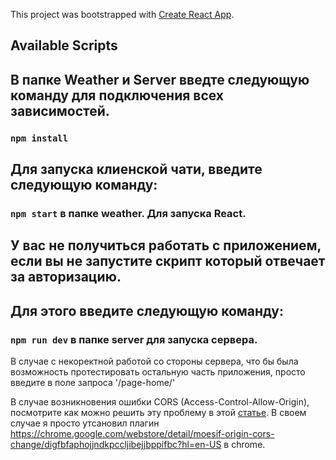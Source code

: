 This project was bootstrapped with [Create React App](https://github.com/facebook/create-react-app).

## Available Scripts


## В папке Weather и Server введте следующую команду для подключения всех зависимостей.
### `npm install`

## Для запуска клиенской чати, введите следующую команду:
### `npm start` в папке weather. Для запуска React.

## У вас не получиться работать с приложением, если вы не запустите скрипт который отвечает за авторизацию.
## Для этого введите следующую команду:
### `npm run dev` в папке server для запуска сервера.



В случае с некоректной работой со стороны сервера, что бы была возможность протестировать остальную часть приложения, просто введите в поле запроса '/page-home/'

В случае возникновения ошибки CORS (Access-Control-Allow-Origin), посмотрите как можно решить эту проблему в этой <a href="https://medium.com/@dtkatz/3-ways-to-fix-the-cors-error-and-how-access-control-allow-origin-works-d97d55946d9">статье</a>. В своем случае я просто утсановил плагин <a href="">https://chrome.google.com/webstore/detail/moesif-origin-cors-change/digfbfaphojjndkpccljibejjbppifbc?hl=en-US</a> в chrome.



